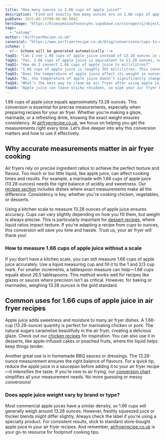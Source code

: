 ```yaml
---
title: "How many ounces is 1.66 cups of apple juice?"
description: "Find out exactly how many ounces are in 1.66 cups of apple juice with our simple conversion guide. Perfect for air fryer recipes!"
pubDate: 2025-08-15T00:00:00.000Z
heroImage: "https://klueoymssxwfnxsvcyhv.supabase.co/storage/v1/object/public/Shmucket/how-many-ounces-is-1-66-cups-of-apple-juice.webp"
tags:
  - "volume"
author: "AirFryerRecipe.co.uk"
canonical: "https://www.airfryerrecipe.co.uk/blog/conversions/cups-to-ounces/how-many-ounces-is-1-66-cups-of-apple-juice"
schema: |
  <!-- Schema will be generated automatically -->
faqQ1: "Can I use 1.66 cups of apple juice instead of 13.28 ounces in a recipe?"
faqA1: "Yes, 1.66 cups of apple juice is equivalent to 13.28 ounces, so they can be used interchangeably. However, for baking or precision cooking, weighing the juice ensures accuracy. Cups can vary slightly based on how you fill them, but ounces are always consistent."
faqQ2: "How do I convert 1.66 cups of apple juice to millilitres?"
faqA2: "1.66 cups of apple juice is roughly 392 millilitres. This conversion is useful if you're using a metric measuring jug. Remember, millilitres measure volume, just like cups, so it’s another way to ensure accuracy in your air fryer recipes."
faqQ3: "Does the temperature of apple juice affect its weight in ounces?"
faqA3: "No, the temperature of apple juice doesn’t significantly change its weight. Whether cold or room temperature, 1.66 cups will still weigh about 13.28 ounces. However, warmer juice might flow more easily when measuring."
faqQ4: "What’s the best way to clean my air fryer after using apple juice?"
faqA4: "Apple juice can leave sticky residues, so wipe your air fryer basket with warm, soapy water immediately after use. For tougher stains, check out our <a href=https://www.airfryerrecipe.co.uk/air-fryer-cleaner>cleaning guide</a>. Avoid harsh scrubbing to protect non-stick coatings."
---
```

<p>1.66 cups of apple juice equals approximately 13.28 ounces. This conversion is essential for precise measurements, especially when preparing recipes for your air fryer. Whether you're making a glaze, marinade, or a refreshing drink, knowing the exact weight ensures consistency. At <a href=https://www.airfryerrecipe.co.uk>airfryerrecipe.co.uk</a>, we focus on helping you get the measurements right every time. Let’s dive deeper into why this conversion matters and how to use it effectively.</p>  

<h2>Why accurate measurements matter in air fryer cooking</h2>  
<p>Air fryers rely on precise ingredient ratios to achieve the perfect texture and flavour. Too much or too little liquid, like apple juice, can affect cooking times and results. For example, a marinade with 1.66 cups of apple juice (13.28 ounces) needs the right balance of acidity and sweetness. Our <a href=https://www.airfryerrecipe.co.uk/recipes>recipes section</a> includes dishes where exact measurements make all the difference. Consistency is key, whether you're cooking chicken, vegetables, or desserts.</p>  

<p>Using a kitchen scale to measure 13.28 ounces of apple juice ensures accuracy. Cups can vary slightly depending on how you fill them, but weight is always precise. This is particularly important for <a href=https://www.airfryerrecipe.co.uk/recipe-category/dessert>dessert recipes</a>, where liquid ratios impact texture. If you're adapting a recipe from cups to ounces, this conversion will save you time and hassle. Trust us, your air fryer will thank you!</p>  

<h3>How to measure 1.66 cups of apple juice without a scale</h3>  
<p>If you don’t have a kitchen scale, you can still measure 1.66 cups of apple juice accurately. Use a liquid measuring cup and fill it to the 1 and 2/3 cup mark. For smaller increments, a tablespoon measure can help—1.66 cups equals about 26.5 tablespoons. This method works well for recipes like glazes or sauces where precision isn’t as critical. However, for baking or marinades, weighing 13.28 ounces is the gold standard.</p>  

<h2>Common uses for 1.66 cups of apple juice in air fryer recipes</h2>  
<p>Apple juice adds sweetness and moisture to many air fryer dishes. A 1.66-cup (13.28-ounce) quantity is perfect for marinating chicken or pork. The natural sugars caramelise beautifully in the air fryer, creating a delicious glaze. Check out our <a href=https://www.airfryerrecipe.co.uk/recipe-category/chicken>chicken recipes</a> for inspiration. You can also use it in desserts, like apple-infused cakes or poached fruits, where the liquid helps keep things tender.</p>  

<p>Another great use is in homemade BBQ sauces or dressings. The 13.28-ounce measurement ensures the right balance of flavours. For a quick tip, reduce the apple juice in a saucepan before adding it to your air fryer recipe—it intensifies the taste. If you’re new to air frying, our <a href=https://www.airfryerrecipe.co.uk/air-fryer-conversion-chart>conversion chart</a> simplifies all your measurement needs. No more guessing or messy conversions!</p>  

<h3>Does apple juice weight vary by brand or type?</h3>  
<p>Most commercial apple juices have a similar density, so 1.66 cups will generally weigh around 13.28 ounces. However, freshly squeezed juice or thicker blends might differ slightly. Always check the label if you’re using a specialty product. For consistent results, stick to standard store-bought apple juice in your air fryer recipes. And remember, <a href=https://www.airfryerrecipe.co.uk>airfryerrecipe.co.uk</a> is your go-to resource for foolproof cooking tips.</p>
